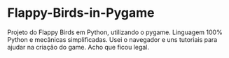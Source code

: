 # Flappy-Birds-in-Pygame
Projeto do Flappy Birds em Python, utilizando o pygame. Linguagem 100% Python e mecânicas simplificadas. Usei o navegador e uns tutoriais para ajudar na criação do game. Acho que ficou legal.
